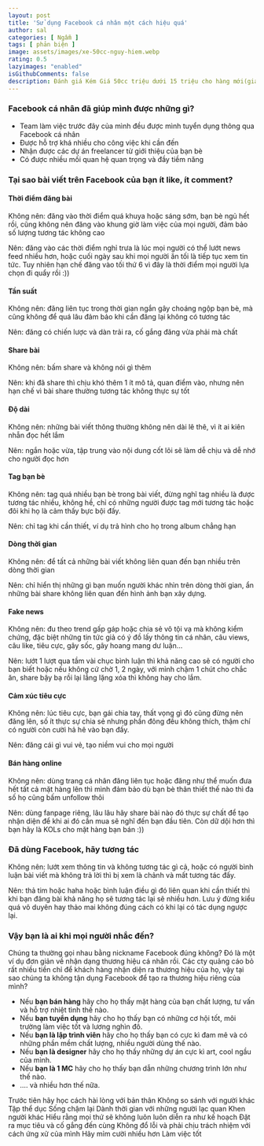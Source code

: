 ```yaml
---
layout: post
title: 'Sử dụng Facebook cá nhân một cách hiệu quá'
author: sal
categories: [ Ngẫm ]
tags: [ phản biện ]
image: assets/images/xe-50cc-nguy-hiem.webp
rating: 0.5
lazyimages: "enabled"
isGithubComments: false
description: Đánh giá Kém Giá 50cc triệu dưới 15 triệu cho hàng mới(giá năm 2022) Đối tượng người có nhu cầu cực thấp, sinh viên Phù hợp không ai
---
```


### Facebook cá nhân đã giúp mình được những gì?

*   Team làm việc trước đây của mình đều được mình tuyển dụng thông qua Facebook cá nhân
*   Được hỗ trợ khá nhiều cho công việc khi cần đến
*   Nhận được các dự án freelancer từ giới thiệu của bạn bè
*   Có được nhiều mối quan hệ quan trọng và đầy tiềm năng

### Tại sao bài viết trên Facebook của bạn ít like, ít comment?

#### Thời điểm đăng bài

Không nên: đăng vào thời điểm quá khuya hoặc sáng sớm, bạn bè ngủ hết rồi, cũng không nên đăng vào
khung giờ làm việc của mọi người, đảm bảo số lượng tương tác không cao

Nên: đăng vào các thời điểm nghỉ trưa là lúc mọi người có thể lướt news feed nhiều hơn,
hoặc cuối ngày sau khi mọi người ăn tối là tiếp tục xem tin tức.
Tuy nhiên hạn chế đăng vào tối thứ 6 vì đây là thời điểm mọi người lựa chọn đi quẩy rồi :))

#### Tần suất

Không nên: đăng liên tục trong thời gian ngắn gây choáng ngộp bạn bè, mà cũng không để
quá lâu đảm bảo khi cần đăng lại không có tương tác

Nên: đăng có chiến lược và dàn trải ra, cố gắng đăng vừa phải mà chất

#### Share bài

Không nên: bấm share và không nói gì thêm

Nên: khi đã share thì chịu khó thêm 1 ít mô tả, quan điểm vào, nhưng nên hạn chế vì bài share thường tương tác không thực sự tốt

#### Độ dài

Không nên: những bài viết thông thường không nên dài lê thê, vì ít ai kiên nhẫn đọc hết lắm

Nên: ngắn hoặc vừa, tập trung vào nội dung cốt lõi sẽ làm dễ chịu và dễ nhớ cho người đọc hơn

#### Tag bạn bè

Không nên: tag quá nhiều bạn bè trong bài viết, đừng nghĩ tag nhiều là được tương tác nhiều, không hề, chỉ có những người được tag mới tương tác hoặc đôi khi họ là cảm thấy bực bội đấy.

Nên: chỉ tag khi cần thiết, ví dụ trả hình cho họ trong album chẳng hạn

#### Dòng thời gian

Không nên: để tất cả những bài viết không liên quan đến bạn nhiều trên dòng thời gian

Nên: chỉ hiển thị những gì bạn muốn người khác nhìn trên dòng thời gian, ẩn những bài share không liên quan đến hình ảnh bạn xây dựng.

#### Fake news

Không nên: đu theo trend gấp gáp hoặc chia sẻ vô tội vạ mà không kiểm chứng, đặc biệt những tin tức giả có ý đồ lấy thông tin cá nhân, câu views, câu like, tiêu cực, gây sốc, gây hoang mang dư luận…

Nên: lướt 1 lượt qua tầm vài chục bình luận thì khả năng cao sẽ có người cho bạn biết hoặc nếu không cứ chờ 1, 2 ngày, với mình chậm 1 chút cho chắc ăn, share bậy bạ rồi lại lẳng lặng xóa thì không hay cho lắm.

#### Cảm xúc tiêu cực

Không nên: lúc tiêu cực, bạn gái chia tay, thất vọng gì đó cũng đừng nên đăng lên, số ít thực sự chia sẻ nhưng phần đông đều không thích, thậm chí có người còn cười hả hê vào bạn đấy.

Nên: đăng cái gì vui vẻ, tạo niềm vui cho mọi người

#### Bán hàng online

Không nên: dùng trang cá nhân đăng liên tục hoặc đăng như thể muốn đưa hết tất cả mặt hàng lên thì mình đảm bảo dù bạn bè thân thiết thế nào thì đa số họ cũng bấm unfollow thôi

Nên: dùng fanpage riêng, lâu lâu hãy share bài nào đó thực sự chất để tạo nhận diện để khi ai đó cần mua sẽ nghĩ đến bạn đầu tiên. Còn dữ dội hơn thì bạn hãy là KOLs cho mặt hàng bạn bán :))

### Đã dùng Facebook, hãy tương tác

Không nên: lướt xem thông tin và không tương tác gì cả, hoặc có người bình luận bài viết mà không trả lời thì bị xem là chảnh và mất tương tác đấy.

Nên: thả tim hoặc haha hoặc bình luận điều gì đó liên quan khi cần thiết thì khi bạn đăng bài khả năng họ sẽ tương tác lại sẽ nhiều hơn. Lưu ý đừng kiểu quá vô duyên hay thảo mai không đúng cách có khi lại có tác dụng ngược lại.

### Vậy bạn là ai khi mọi người nhắc đến?


Chúng ta thường gọi nhau bằng nickname Facebook đúng không? Đó là một ví dụ đơn giản về nhận dạng thương hiệu cá nhân rồi. Các cty quảng cáo bỏ rất nhiều tiền chỉ để khách hàng nhận diện ra thương hiệu của họ, vậy tại sao chúng ta không tận dụng Facebook để tạo ra thương hiệu riêng của mình?

*   Nếu **bạn bán hàng** hãy cho họ thấy mặt hàng của bạn chất lượng, tư vấn và hỗ trợ nhiệt tình thế nào.
*   Nếu **bạn tuyển dụng** hãy cho họ thấy bạn có những cơ hội tốt, môi trường làm việc tốt và lương nghìn đô.
*   Nếu **bạn là lập trình viên** hãy cho họ thấy bạn có cực kì đam mê và có những phần mềm chất lượng, nhiều người dùng thế nào.
*   Nếu **bạn là designer** hãy cho họ thấy những dự án cực kì art, cool ngầu của mình.
*   Nếu **bạn là 1 MC** hãy cho họ thấy bạn dẫn những chương trình lớn như thế nào.
*   …. và nhiều hơn thế nữa.

Trước tiên hãy học cách hài lòng với bản thân
Không so sánh với người khác
Tập thể dục
Sống chậm lại
Dành thời gian với những người lạc quan
Khen người khác
Hiểu rằng mọi thứ sẽ không luôn luôn diễn ra như kế hoạch
Đặt ra mục tiêu và cố gắng đến cùng
Không đổ lỗi và phải chịu trách nhiệm với cách ứng xử của mình
Hãy mỉm cười nhiều hơn
Làm việc tốt
